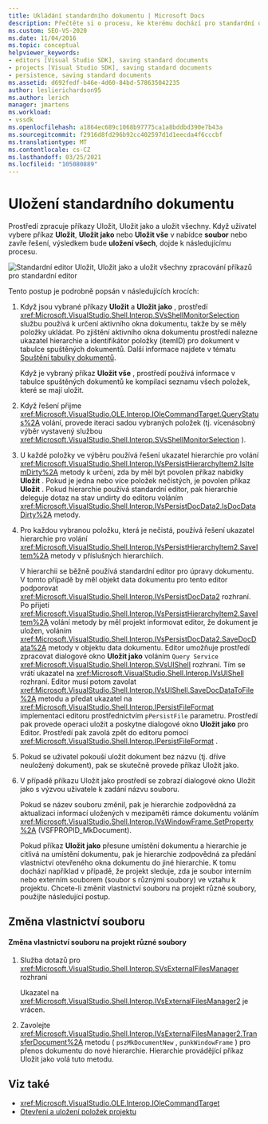 ```yaml
---
title: Ukládání standardního dokumentu | Microsoft Docs
description: Přečtěte si o procesu, ke kterému dochází pro standardní dokument pro typ projektu, který přidáte do integrovaného vývojového prostředí sady Visual Studio.
ms.custom: SEO-VS-2020
ms.date: 11/04/2016
ms.topic: conceptual
helpviewer_keywords:
- editors [Visual Studio SDK], saving standard documents
- projects [Visual Studio SDK], saving standard documents
- persistence, saving standard documents
ms.assetid: d692fedf-b46e-4d60-84bd-578635042235
author: leslierichardson95
ms.author: lerich
manager: jmartens
ms.workload:
- vssdk
ms.openlocfilehash: a1864ec689c1068b97775ca1a8bddbd390e7b43a
ms.sourcegitcommit: f2916d8fd296b92cc402597d1d1eecda4f6cccbf
ms.translationtype: MT
ms.contentlocale: cs-CZ
ms.lasthandoff: 03/25/2021
ms.locfileid: "105080889"
---
```

# <a name="saving-a-standard-document"></a>Uložení standardního dokumentu
Prostředí zpracuje příkazy Uložit, Uložit jako a uložit všechny. Když uživatel vybere příkaz **Uložit**, **Uložit jako** nebo **Uložit vše** v nabídce **soubor** nebo zavře řešení, výsledkem bude **uložení všech**, dojde k následujícímu procesu.

 ![Standardní editor](../../extensibility/internals/media/public.gif "Veřejná") Uložit, Uložit jako a uložit všechny zpracování příkazů pro standardní editor

 Tento postup je podrobně popsán v následujících krocích:

1. Když jsou vybrané příkazy **Uložit** a **Uložit jako** , prostředí <xref:Microsoft.VisualStudio.Shell.Interop.SVsShellMonitorSelection> službu používá k určení aktivního okna dokumentu, takže by se měly položky ukládat. Po zjištění aktivního okna dokumentu prostředí nalezne ukazatel hierarchie a identifikátor položky (itemID) pro dokument v tabulce spuštěných dokumentů. Další informace najdete v tématu [Spuštění tabulky dokumentů](../../extensibility/internals/running-document-table.md).

    Když je vybraný příkaz **Uložit vše** , prostředí používá informace v tabulce spuštěných dokumentů ke kompilaci seznamu všech položek, které se mají uložit.

2. Když řešení přijme <xref:Microsoft.VisualStudio.OLE.Interop.IOleCommandTarget.QueryStatus%2A> volání, provede iteraci sadou vybraných položek (tj. vícenásobný výběr vystavený službou <xref:Microsoft.VisualStudio.Shell.Interop.SVsShellMonitorSelection> ).

3. U každé položky ve výběru používá řešení ukazatel hierarchie pro volání <xref:Microsoft.VisualStudio.Shell.Interop.IVsPersistHierarchyItem2.IsItemDirty%2A> metody k určení, zda by měl být povolen příkaz nabídky **Uložit** . Pokud je jedna nebo více položek nečistých, je povolen příkaz **Uložit** . Pokud hierarchie používá standardní editor, pak hierarchie deleguje dotaz na stav undirty do editoru voláním <xref:Microsoft.VisualStudio.Shell.Interop.IVsPersistDocData2.IsDocDataDirty%2A> metody.

4. Pro každou vybranou položku, která je nečistá, používá řešení ukazatel hierarchie pro volání <xref:Microsoft.VisualStudio.Shell.Interop.IVsPersistHierarchyItem2.SaveItem%2A> metody v příslušných hierarchiích.

    V hierarchii se běžně používá standardní editor pro úpravy dokumentu. V tomto případě by měl objekt data dokumentu pro tento editor podporovat <xref:Microsoft.VisualStudio.Shell.Interop.IVsPersistDocData2> rozhraní. Po přijetí <xref:Microsoft.VisualStudio.Shell.Interop.IVsPersistHierarchyItem2.SaveItem%2A> volání metody by měl projekt informovat editor, že dokument je uložen, voláním <xref:Microsoft.VisualStudio.Shell.Interop.IVsPersistDocData2.SaveDocData%2A> metody v objektu data dokumentu. Editor umožňuje prostředí zpracovat dialogové okno **Uložit jako** voláním `Query Service` <xref:Microsoft.VisualStudio.Shell.Interop.SVsUIShell> rozhraní. Tím se vrátí ukazatel na <xref:Microsoft.VisualStudio.Shell.Interop.IVsUIShell> rozhraní. Editor musí potom zavolat <xref:Microsoft.VisualStudio.Shell.Interop.IVsUIShell.SaveDocDataToFile%2A> metodu a předat ukazatel na <xref:Microsoft.VisualStudio.Shell.Interop.IPersistFileFormat> implementaci editoru prostřednictvím `pPersistFile` parametru. Prostředí pak provede operaci uložit a poskytne dialogové okno **Uložit jako** pro Editor. Prostředí pak zavolá zpět do editoru pomocí <xref:Microsoft.VisualStudio.Shell.Interop.IPersistFileFormat> .

5. Pokud se uživatel pokouší uložit dokument bez názvu (tj. dříve neuložený dokument), pak se skutečně provede příkaz Uložit jako.

6. V případě příkazu Uložit jako prostředí se zobrazí dialogové okno Uložit jako s výzvou uživatele k zadání názvu souboru.

    Pokud se název souboru změnil, pak je hierarchie zodpovědná za aktualizaci informací uložených v mezipaměti rámce dokumentu voláním <xref:Microsoft.VisualStudio.Shell.Interop.IVsWindowFrame.SetProperty%2A> (VSFPROPID_MkDocument).

   Pokud příkaz **Uložit jako** přesune umístění dokumentu a hierarchie je citlivá na umístění dokumentu, pak je hierarchie zodpovědná za předání vlastnictví otevřeného okna dokumentu do jiné hierarchie. K tomu dochází například v případě, že projekt sleduje, zda je soubor interním nebo externím souborem (soubor s různými soubory) ve vztahu k projektu. Chcete-li změnit vlastnictví souboru na projekt různé soubory, použijte následující postup.

## <a name="changing-file-ownership"></a>Změna vlastnictví souboru

#### <a name="to-change-file-ownership-to-the-miscellaneous-files-project"></a>Změna vlastnictví souboru na projekt různé soubory

1. Služba dotazů pro <xref:Microsoft.VisualStudio.Shell.Interop.SVsExternalFilesManager> rozhraní

     Ukazatel na <xref:Microsoft.VisualStudio.Shell.Interop.IVsExternalFilesManager2> je vrácen.

2. Zavolejte <xref:Microsoft.VisualStudio.Shell.Interop.IVsExternalFilesManager2.TransferDocument%2A> metodu ( `pszMkDocumentNew` , `punkWindowFrame` ) pro přenos dokumentu do nové hierarchie. Hierarchie provádějící příkaz Uložit jako volá tuto metodu.

## <a name="see-also"></a>Viz také
- <xref:Microsoft.VisualStudio.OLE.Interop.IOleCommandTarget>
- [Otevření a uložení položek projektu](../../extensibility/internals/opening-and-saving-project-items.md)
